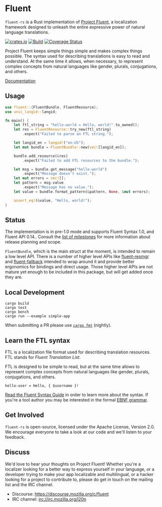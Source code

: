 # Fluent

`fluent-rs` is a Rust implementation of [Project Fluent][], a localization
framework designed to unleash the entire expressive power of natural language
translations.

[![crates.io](https://img.shields.io/crates/v/fluent.svg)](https://crates.io/crates/fluent)
[![Build](https://github.com/projectfluent/fluent-rs/actions/workflows/test.yaml/badge.svg)](https://github.com/projectfluent/fluent-rs/actions/workflows/test.yaml)
[![Coverage Status](https://coveralls.io/repos/github/projectfluent/fluent-rs/badge.svg?branch=main)](https://coveralls.io/github/projectfluent/fluent-rs?branch=main)

Project Fluent keeps simple things simple and makes complex things possible.
The syntax used for describing translations is easy to read and understand.  At
the same time it allows, when necessary, to represent complex concepts from
natural languages like gender, plurals, conjugations, and others.

[Documentation][]

[Project Fluent]: http://projectfluent.org
[Documentation]: https://docs.rs/fluent/

Usage
-----

```rust
use fluent::{FluentBundle, FluentResource};
use unic_langid::langid;

fn main() {
    let ftl_string = "hello-world = Hello, world!".to_owned();
    let res = FluentResource::try_new(ftl_string)
        .expect("Failed to parse an FTL string.");

    let langid_en = langid!("en-US");
    let mut bundle = FluentBundle::new(vec![langid_en]);

    bundle.add_resource(&res)
        .expect("Failed to add FTL resources to the bundle.");

    let msg = bundle.get_message("hello-world")
        .expect("Message doesn't exist.");
    let mut errors = vec![];
    let pattern = msg.value
        .expect("Message has no value.");
    let value = bundle.format_pattern(&pattern, None, &mut errors);

    assert_eq!(&value, "Hello, world!");
}
```


Status
------

The implementation is in pre-1.0 mode and supports Fluent Syntax 1.0, and
Fluent API 0.14..  Consult the [list of milestones][] for more information about
release planning and scope.

`FluentBundle`, which is the main struct at the moment, is intended to remain
a low level API.
There is a number of higher level APIs like [fluent-resmgr][] and
[fluent-fallback][] intended to wrap around it and provide better ergonomics
for bindings and direct usage.
Those higher level APIs are not mature yet enough to be included in this package,
but will get added once they are.

[list of milestones]: https://github.com/projectfluent/fluent-rs/milestones
[fluent-resmgr]: https://crates.io/crates/fluent-resmgr
[fluent-fallback]: https://crates.io/crates/fluent-fallback

Local Development
-----------------

    cargo build
    cargo test
    cargo bench
    cargo run --example simple-app

When submitting a PR please use  [`cargo fmt`][] (nightly).

[`cargo fmt`]: https://github.com/rust-lang-nursery/rustfmt


Learn the FTL syntax
--------------------

FTL is a localization file format used for describing translation resources.
FTL stands for _Fluent Translation List_.

FTL is designed to be simple to read, but at the same time allows to represent
complex concepts from natural languages like gender, plurals, conjugations, and
others.

    hello-user = Hello, { $username }!

[Read the Fluent Syntax Guide][] in order to learn more about the syntax.  If
you're a tool author you may be interested in the formal [EBNF grammar][].

[Read the Fluent Syntax Guide]: http://projectfluent.org/fluent/guide/
[EBNF grammar]: https://github.com/projectfluent/fluent/tree/master/spec


Get Involved
------------

`fluent-rs` is open-source, licensed under the Apache License, Version 2.0.  We
encourage everyone to take a look at our code and we'll listen to your
feedback.


Discuss
-------

We'd love to hear your thoughts on Project Fluent! Whether you're a localizer
looking for a better way to express yourself in your language, or a developer
trying to make your app localizable and multilingual, or a hacker looking for
a project to contribute to, please do get in touch on the mailing list and the
IRC channel.

 - Discourse: https://discourse.mozilla.org/c/fluent
 - IRC channel: [irc://irc.mozilla.org/l20n](irc://irc.mozilla.org/l20n)
